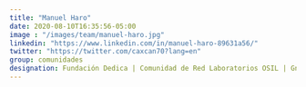 ```yaml
---
title: "Manuel Haro"
date: 2020-08-10T16:35:56-05:00
image : "/images/team/manuel-haro.jpg"
linkedin: "https://www.linkedin.com/in/manuel-haro-89631a56/"
twitter: "https://twitter.com/caxcan70?lang=en"
group: comunidades
designation: Fundación Dedica | Comunidad de Red Laboratorios OSIL | Gnome Foundation
---
```


 